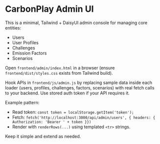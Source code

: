 # CarbonPlay Admin UI

This is a minimal, Tailwind + DaisyUI admin console for managing core entities:
- Users
- User Profiles
- Challenges
- Emission Factors
- Scenarios

Open `frontend/admin/index.html` in a browser (ensure `frontend/dist/styles.css` exists from Tailwind build).

Hook APIs in `frontend/js/admin.js` by replacing sample data inside each loader (users, profiles, challenges, factors, scenarios) with real fetch calls to your backend. Use stored auth token if your API requires it.

Example pattern:
- Read token: `const token = localStorage.getItem('token');`
- Fetch: `fetch('http://localhost:3000/api/admin/users', { headers: { Authorization: 'Bearer ' + token }})`
- Render with `renderRows(...)` using templated `<tr>` strings.

Keep it simple and extend as needed.